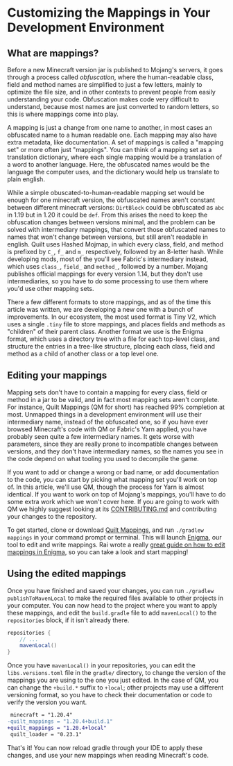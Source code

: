 # Customizing the Mappings in Your Development Environment

## What are mappings?

Before a new Minecraft version jar is published to Mojang's servers, it goes through a process called *obfuscation*, where the human-readable class, field and method names are simplified to just a few letters, mainly to optimize the file size, and in other contexts to prevent people from easily understanding your code. Obfuscation makes code very difficult to understand, because most names are just converted to random letters, so this is where mappings come into play.

A mapping is just a change from one name to another, in most cases an obfuscated name to a human readable one. Each mapping may also have extra metadata, like documentation. A set of mappings is called a "mapping set" or more often just "mappings". You can think of a mapping set as a translation dictionary, where each single mapping would be a translation of a word to another language. Here, the obfuscated names would be the language the computer uses, and the dictionary would help us translate to plain english.

While a simple obuscated-to-human-readable mapping set would be enough for one minecraft version, the obfuscated names aren't constant between different minecraft versions: `DirtBlock` could be obfuscated as `abc` in 1.19 but in 1.20 it could be `def`. From this arises the need to keep the obfuscation changes between versions minimal, and the problem can be solved with intermediary mappings, that convert those obfuscated names to names that won't change between versions, but still aren't readable in english. Quilt uses Hashed Mojmap, in which every class, field, and method is prefixed by `C_`, `f_` and `m_` respectively, followed by an 8-letter hash. While developing mods, most of the you'll see Fabric's intermediary instead, which uses `class_`, `field_` and `method_`, followed by a number. Mojang publishes official mappings for every version 1.14, but they don't use intermediaries, so you have to do some processing to use them where you'd use other mapping sets.

There a few different formats to store mappings, and as of the time this article was written, we are developing a new one with a bunch of improvements. In our ecosystem, the most used format is Tiny V2, which uses a single `.tiny` file to store mappings, and places fields and methods as "children" of their parent class. Another format we use is the Enigma format, which uses a directory tree with a file for each top-level class, and structure the entries in a tree-like structure, placing each class, field and method as a child of another class or a top level one.

## Editing your mappings

Mapping sets don't have to contain a mapping for every class, field or method in a jar to be valid, and in fact most mapping sets aren't complete. For instance, Quilt Mappings (QM for short) has reached 99% completion at most. Unmapped things in a development environment will use their intermediary name, instead of the obfuscated one, so if you have ever browsed Minecraft's code with QM or Fabric's Yarn applied, you have probably seen quite a few intermediary names. It gets worse with parameters, since they are really prone to incompatible changes between versions, and they don't have intermediary names, so the names you see in the code depend on what tooling you used to decompile the game.

If you want to add or change a wrong or bad name, or add documentation to the code, you can start by picking what mapping set you'll work on top of. In this article, we'll use QM, though the process for Yarn is almost identical. If you want to work on top of Mojang's mappings, you'll have to do some extra work which we won't cover here. If you are going to work with QM we highly suggest looking at its [CONTRIBUTING.md](https://github.com/QuiltMC/quilt-mappings/blob/HEAD/CONTRIBUTING.md) and contributing your changes to the repository.

To get started, clone or download [Quilt Mappings](https://github.com/QuiltMC/quilt-mappings), and run `./gradlew mappings` in your command prompt or terminal. This will launch [Enigma](https://github.com/QuiltMC/enigma), our tool to edit and write mappings. Rai wrote a really [great guide on how to edit mappings in Enigma](https://github.com/QuiltMC/quilt-mappings/blob/HEAD/GUIDE.md), so you can take a look and start mapping!

## Using the edited mappings

Once you have finished and saved your changes, you can run `./gradlew publishToMavenLocal` to make the required files available to other projects in your computer. You can now head to the project where you want to apply these mappings, and edit the `build.gradle` file to add `mavenLocal()` to the `repositories` block, if it isn't already there.

```gradle
repositories {
    // ...
    mavenLocal()
}
```

Once you have `mavenLocal()` in your repositories, you can edit the `libs.versions.toml` file in the `gradle/` directory, to change the version of the mappings you are using to the one you just edited. In the case of QM, you can change the `+build.*` suffix to `+local`; other projects may use a different versioning format, so you have to check their documentation or code to verify the version you want.

```diff
 minecraft = "1.20.4"
-quilt_mappings = "1.20.4+build.1"
+quilt_mappings = "1.20.4+local"
 quilt_loader = "0.23.1"
```

That's it! You can now reload gradle through your IDE to apply these changes, and use your new mappings when reading Minecraft's code.
